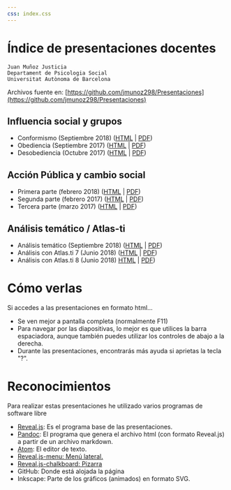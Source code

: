 ```yaml
---
css: index.css
---
```


<!-- genera con: pandoc -s index.md -o index.html -->

Índice de presentaciones docentes
===================================

```
Juan Muñoz Justicia
Departament de Psicologia Social
Universitat Autònoma de Barcelona
```

Archivos fuente en: [https://github.com/jmunoz298/Presentaciones](https://github.com/jmunoz298/Presentaciones)

Influencia social y grupos
--------------------------

- Conformismo (Septiembre 2018) ([HTML](Conformismo.html) | [PDF](Conformismo.pdf))
- Obediencia (Septiembre 2017) ([HTML](Obediencia.html) | [PDF](Obediencia.pdf))
- Desobediencia (Octubre 2017) ([HTML](Desobediencia.html) | [PDF](Desobediencia.pdf))

<!-- Dinámicas
---------

- Autopresentación (noviembre 2017) ([HTML](GestionImpresiones.html) | [PDF](GestionImpresiones.pdf))
- Liderazgo (noviembre 2017) ([HTML](Liderazgo.html) | [PDF](Lideerazgo.pdf))
- Decisiones (noviembre 2017) ([HTML](Decisiones.html) | [PDF](Decisiones.pdf))
- Redes comunicación (diciembre 2017) ([HTML](RedesComunicacion.html) | [PDF](RedesComunicacion.pdf))
- Conflicto (diciembre 2017) ([HTML](Conflicto.html) | [PDF](Conflicto.pdf)) -->

Acción Pública y cambio social
------------------------------

- Primera parte (febrero 2018) ([HTML](APCS-1.html) | [PDF](APCS-1.pdf))
- Segunda parte (febrero 2017) ([HTML](APCS-2.html) | [PDF](APCS-2.pdf))
- Tercera parte (marzo 2017) ([HTML](APCS-3.html) | [PDF](APCS-3.pdf))

Análisis temático / Atlas-ti
-----------------

- Análisis temático (Septiembre 2018) ([HTML](AnalisisTematico.html) | [PDF](AnalisisTematico.pdf))
- Análisis con Atlas.ti 7 (Junio 2018) ([HTML](AT-Atlas.ti.html) | [PDF](AT-Atlas.ti.pdf))
- Análisis con Atlas.ti 8 (Junio 2018) [HTML](AT-Atlas.ti-8.html) | [PDF](AT-Atlas.ti-8.pdf))

Cómo verlas
===========

Si accedes a las presentaciones en formato html...

-   Se ven mejor a pantalla completa (normalmente F11)
-   Para navegar por las diapositivas, lo mejor es que utilices la barra
    espaciadora, aunque también puedes utilizar los controles de abajo a
    la derecha.
-   Durante las presentaciones, encontrarás más ayuda si aprietas la
    tecla "?".

Reconocimientos
===============

Para realizar estas presentaciones he utilizado varios programas de
software libre

-   [Reveal.js](http://lab.hakim.se/reveal-js/#/): Es el programa base
    de las presentaciones.
-   [Pandoc](http://pandoc.org/): El programa que genera el archivo html
    (con formato Reveal.js) a partir de un archivo markdown.
-   [Atom](https://atom.io/): El editor de texto.
-   [Reveal.js-menu:
    Menú lateral.](https://github.com/denehyg/reveal.js-menu)
-   [Reveal.js-chalkboard: Pizarra](https://github.com/rajgoel/reveal.js-plugins/tree/master/chalkboard)
-   GitHub: Donde está alojada la página
-   Inkscape: Parte de los gráficos (animados) en formato SVG.
